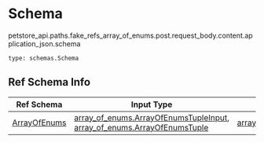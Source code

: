 # Schema
petstore_api.paths.fake_refs_array_of_enums.post.request_body.content.application_json.schema
```
type: schemas.Schema
```

## Ref Schema Info
Ref Schema | Input Type | Output Type | Description
---------- | ---------- | ----------- | ------------
[ArrayOfEnums](array_of_enums.md) | [array_of_enums.ArrayOfEnumsTupleInput](../../../../../../components/schema/array_of_enums.md#arrayofenumstupleinput), [array_of_enums.ArrayOfEnumsTuple](../../../../../../components/schema/array_of_enums.md#arrayofenumstuple) | [array_of_enums.ArrayOfEnumsTuple](../../../../../../components/schema/array_of_enums.md#arrayofenumstuple) |
